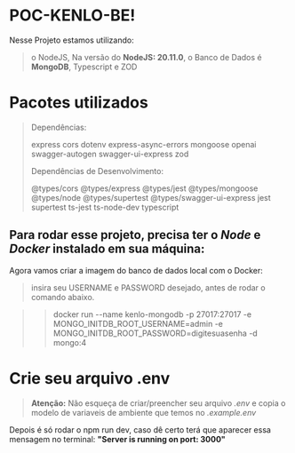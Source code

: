 # POC-KENLO-BE!

Nesse Projeto estamos utilizando:

> o NodeJS, Na versão do **NodeJS: 20.11.0**,
> o Banco de Dados é **MongoDB**,
> Typescript e
> ZOD

# Pacotes utilizados

> Dependências:
>
> express cors dotenv express-async-errors mongoose openai swagger-autogen swagger-ui-express zod
>
> Dependências de Desenvolvimento:
>
> @types/cors @types/express @types/jest @types/mongoose @types/node @types/supertest @types/swagger-ui-express jest supertest ts-jest ts-node-dev typescript

## Para rodar esse projeto, precisa ter o _Node_ e _Docker_ instalado em sua máquina:

Agora vamos criar a imagem do banco de dados local com o Docker:

> insira seu USERNAME e PASSWORD desejado, antes de rodar o comando abaixo.

> > docker run --name kenlo-mongodb -p 27017:27017 -e MONGO_INITDB_ROOT_USERNAME=admin -e MONGO_INITDB_ROOT_PASSWORD=digitesuasenha -d mongo:4

# Crie seu arquivo .env

> **Atenção:** Não esqueça de criar/preencher seu arquivo _.env_ e copia o modelo de variaveis de ambiente que temos no _.example.env_

Depois é só rodar o npm run dev, caso dê certo terá que aparecer essa mensagem no terminal: **"Server is running on port: 3000"**
